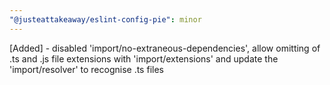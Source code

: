 ```yaml
---
"@justeattakeaway/eslint-config-pie": minor
---
```


[Added] - disabled 'import/no-extraneous-dependencies', allow omitting of .ts and .js file extensions with 'import/extensions' and update the 'import/resolver' to recognise .ts files
